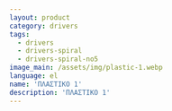 ```yaml
---
layout: product
category: drivers
tags:
  - drivers
  - drivers-spiral
  - drivers-spiral-no5
image_main: /assets/img/plastic-1.webp
language: el
name: 'ΠΛΑΣΤΙΚΟ 1'
description: 'ΠΛΑΣΤΙΚΟ 1'
---
```

